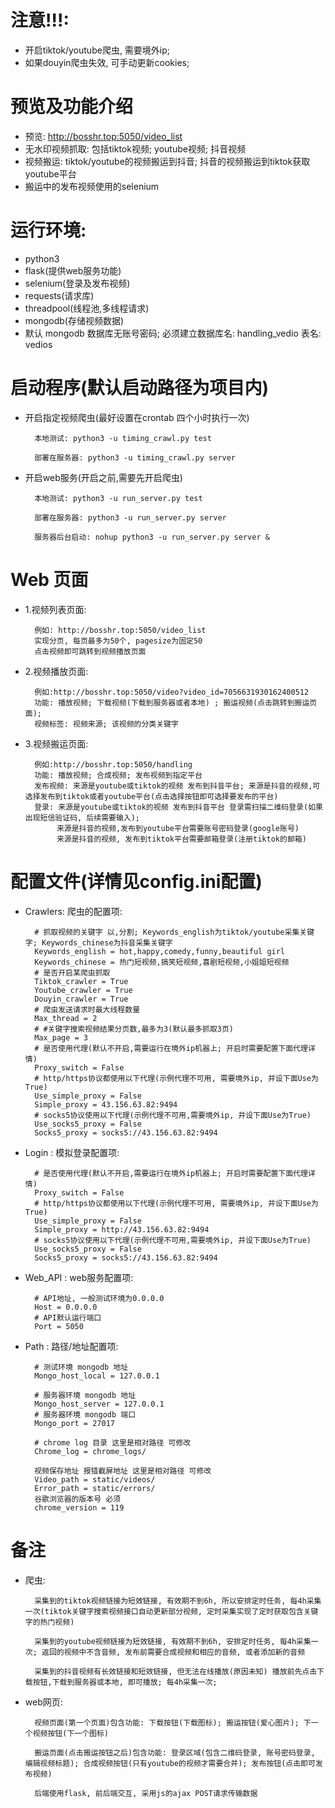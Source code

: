 # 注意!!!:
- 开启tiktok/youtube爬虫, 需要境外ip; 
- 如果douyin爬虫失效, 可手动更新cookies;


# 预览及功能介绍
- 预览: http://bosshr.top:5050/video_list
- 无水印视频抓取: 包括tiktok视频; youtube视频; 抖音视频
- 视频搬运: tiktok/youtube的视频搬运到抖音; 抖音的视频搬运到tiktok获取youtube平台
- 搬运中的发布视频使用的selenium



# 运行环境:
- python3
- flask(提供web服务功能)
- selenium(登录及发布视频)
- requests(请求库)
- threadpool(线程池,多线程请求)
- mongodb(存储视频数据)
- 默认 mongodb 数据库无账号密码; 必须建立数据库名: handling_vedio 表名: vedios



# 启动程序(默认启动路径为项目内)
- 开启指定视频爬虫(最好设置在crontab 四个小时执行一次)

        本地测试: python3 -u timing_crawl.py test
    
        部署在服务器: python3 -u timing_crawl.py server
  

- 开启web服务(开启之前,需要先开启爬虫)

        本地测试: python3 -u run_server.py test
        
        部署在服务器: python3 -u run_server.py server
        
        服务器后台启动: nohup python3 -u run_server.py server &
  

# Web 页面

- 1.视频列表页面:
        
        例如: http://bosshr.top:5050/video_list
        实现分页, 每页最多为50个, pagesize为固定50
        点击视频即可跳转到视频播放页面
            
- 2.视频播放页面:

        例如:http://bosshr.top:5050/video?video_id=7056631930162400512
        功能: 播放视频; 下载视频(下载到服务器或者本地) ; 搬运视频(点击跳转到搬运页面); 
        视频标签: 视频来源; 该视频的分类关键字
          
- 3.视频搬运页面:
        
        例如:http://bosshr.top:5050/handling
        功能: 播放视频; 合成视频; 发布视频到指定平台
        发布视频: 来源是youtube或tiktok的视频 发布到抖音平台; 来源是抖音的视频,可选择发布到tiktok或者youtube平台(点击选择按钮即可选择要发布的平台)
        登录: 来源是youtube或tiktok的视频 发布到抖音平台 登录需扫描二维码登录(如果出现短信验证码, 后续需要输入);
             来源是抖音的视频,发布到youtube平台需要账号密码登录(google账号)
             来源是抖音的视频, 发布到tiktok平台需要邮箱登录(注册tiktok的邮箱)


# 配置文件(详情见config.ini配置)
- Crawlers: 爬虫的配置项: 

        # 抓取视频的关键字 以,分割; Keywords_english为tiktok/youtube采集关键字; Keywords_chinese为抖音采集关键字
        Keywords_english = hot,happy,comedy,funny,beautiful girl
        Keywords_chinese = 热门短视频,搞笑短视频,喜剧短视频,小姐姐短视频
        # 是否开启某爬虫抓取
        Tiktok_crawler = True
        Youtube_crawler = True
        Douyin_crawler = True
        # 爬虫发送请求时最大线程数量
        Max_thread = 2
        # #关键字搜索视频结果分页数,最多为3(默认最多抓取3页)
        Max_page = 3
        # 是否使用代理(默认不开启,需要运行在境外ip机器上; 开启时需要配置下面代理详情)
        Proxy_switch = False
        # http/https协议都使用以下代理(示例代理不可用, 需要境外ip, 并设下面Use为True)
        Use_simple_proxy = False
        Simple_proxy = 43.156.63.82:9494
        # socks5协议使用以下代理(示例代理不可用,需要境外ip, 并设下面Use为True)
        Use_socks5_proxy = False
        Socks5_proxy = socks5://43.156.63.82:9494


- Login : 模拟登录配置项:
    
        # 是否使用代理(默认不开启,需要运行在境外ip机器上; 开启时需要配置下面代理详情)
        Proxy_switch = False
        # http/https协议都使用以下代理(示例代理不可用, 需要境外ip, 并设下面Use为True)
        Use_simple_proxy = False
        Simple_proxy = http://43.156.63.82:9494
        # socks5协议使用以下代理(示例代理不可用,需要境外ip, 并设下面Use为True)
        Use_socks5_proxy = False
        Socks5_proxy = socks5://43.156.63.82:9494


- Web_API : web服务配置项:
        
        # API地址, 一般测试环境为0.0.0.0
        Host = 0.0.0.0
        # API默认运行端口
        Port = 5050


- Path : 路径/地址配置项:
  
        # 测试环境 mongodb 地址 
        Mongo_host_local = 127.0.0.1

        # 服务器环境 mongodb 地址 
        Mongo_host_server = 127.0.0.1
        # 服务器环境 mongodb 端口 
        Mongo_port = 27017

        # chrome log 目录 这里是相对路径 可修改
        Chrome_log = chrome_logs/

        视频保存地址 报错截屏地址 这里是相对路径 可修改
        Video_path = static/videos/
        Error_path = static/errors/
        谷歌浏览器的版本号 必须
        chrome_version = 119
        

         



# 备注
- 爬虫: 
  
        采集到的tiktok视频链接为短效链接, 有效期不到6h, 所以安排定时任务, 每4h采集一次(tiktok关键字搜索视频接口自动更新部分视频, 定时采集实现了定时获取包含关键字的热门视频)
        
        采集到的youtube视频链接为短效链接, 有效期不到6h, 安排定时任务, 每4h采集一次; 返回的视频中不含音频, 发布前需要合成视频和相应的音频, 或者添加新的音频
        
        采集到的抖音视频有长效链接和短效链接, 但无法在线播放(原因未知) 播放前先点击下载按钮,下载到服务器或本地, 即可播放; 每4h采集一次; 

- web网页:
  
        视频页面(第一个页面)包含功能: 下载按钮(下载图标); 搬运按钮(爱心图片); 下一个视频按钮(下一个图标)   
        
        搬运页面(点击搬运按钮之后)包含功能: 登录区域(包含二维码登录, 账号密码登录, 编辑视频标题); 合成视频按钮(只有youtube的视频才需要合并); 发布按钮(点击即可发布视频)
    
        后端使用flask, 前后端交互, 采用js的ajax POST请求传输数据

        



